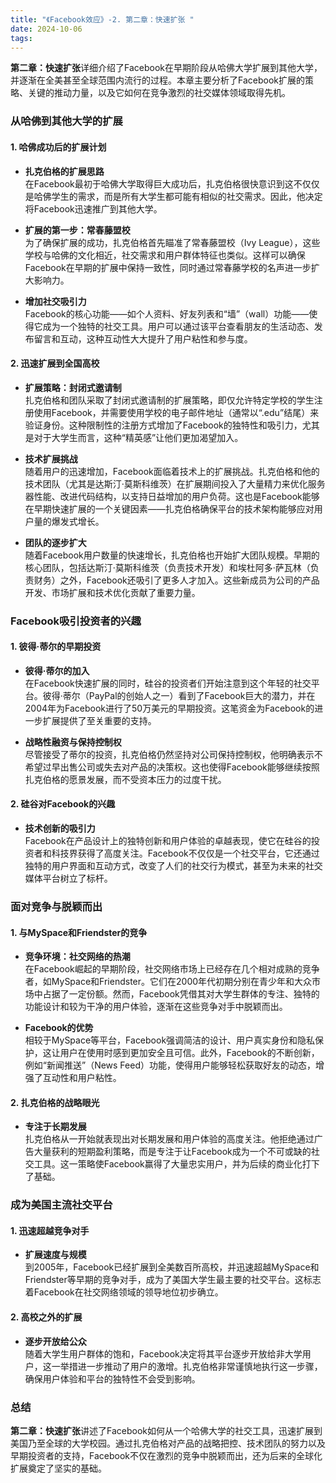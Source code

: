 ```yaml
---
title: "《Facebook效应》-2. 第二章：快速扩张 "
date: 2024-10-06
tags: 
---
```

**第二章：快速扩张**详细介绍了Facebook在早期阶段从哈佛大学扩展到其他大学，并逐渐在全美甚至全球范围内流行的过程。本章主要分析了Facebook扩展的策略、关键的推动力量，以及它如何在竞争激烈的社交媒体领域取得先机。

### 从哈佛到其他大学的扩展

#### 1. **哈佛成功后的扩展计划**
- **扎克伯格的扩展思路**  
  在Facebook最初于哈佛大学取得巨大成功后，扎克伯格很快意识到这不仅仅是哈佛学生的需求，而是所有大学生都可能有相似的社交需求。因此，他决定将Facebook迅速推广到其他大学。

- **扩展的第一步：常春藤盟校**  
  为了确保扩展的成功，扎克伯格首先瞄准了常春藤盟校（Ivy League），这些学校与哈佛的文化相近，社交需求和用户群体特征也类似。这样可以确保Facebook在早期的扩展中保持一致性，同时通过常春藤学校的名声进一步扩大影响力。

- **增加社交吸引力**  
  Facebook的核心功能——如个人资料、好友列表和“墙”（wall）功能——使得它成为一个独特的社交工具。用户可以通过该平台查看朋友的生活动态、发布留言和互动，这种互动性大大提升了用户粘性和参与度。

#### 2. **迅速扩展到全国高校**
- **扩展策略：封闭式邀请制**  
  扎克伯格和团队采取了封闭式邀请制的扩展策略，即仅允许特定学校的学生注册使用Facebook，并需要使用学校的电子邮件地址（通常以“.edu”结尾）来验证身份。这种限制性的注册方式增加了Facebook的独特性和吸引力，尤其是对于大学生而言，这种“精英感”让他们更加渴望加入。

- **技术扩展挑战**  
  随着用户的迅速增加，Facebook面临着技术上的扩展挑战。扎克伯格和他的技术团队（尤其是达斯汀·莫斯科维茨）在扩展期间投入了大量精力来优化服务器性能、改进代码结构，以支持日益增加的用户负荷。这也是Facebook能够在早期快速扩展的一个关键因素——扎克伯格确保平台的技术架构能够应对用户量的爆发式增长。

- **团队的逐步扩大**  
  随着Facebook用户数量的快速增长，扎克伯格也开始扩大团队规模。早期的核心团队，包括达斯汀·莫斯科维茨（负责技术开发）和埃杜阿多·萨瓦林（负责财务）之外，Facebook还吸引了更多人才加入。这些新成员为公司的产品开发、市场扩展和技术优化贡献了重要力量。

### Facebook吸引投资者的兴趣

#### 1. **彼得·蒂尔的早期投资**
- **彼得·蒂尔的加入**  
  在Facebook快速扩展的同时，硅谷的投资者们开始注意到这个年轻的社交平台。彼得·蒂尔（PayPal的创始人之一）看到了Facebook巨大的潜力，并在2004年为Facebook进行了50万美元的早期投资。这笔资金为Facebook的进一步扩展提供了至关重要的支持。

- **战略性融资与保持控制权**  
  尽管接受了蒂尔的投资，扎克伯格仍然坚持对公司保持控制权，他明确表示不希望过早出售公司或失去对产品的决策权。这也使得Facebook能够继续按照扎克伯格的愿景发展，而不受资本压力的过度干扰。

#### 2. **硅谷对Facebook的兴趣**
- **技术创新的吸引力**  
  Facebook在产品设计上的独特创新和用户体验的卓越表现，使它在硅谷的投资者和科技界获得了高度关注。Facebook不仅仅是一个社交平台，它还通过独特的用户界面和互动方式，改变了人们的社交行为模式，甚至为未来的社交媒体平台树立了标杆。

### 面对竞争与脱颖而出

#### 1. **与MySpace和Friendster的竞争**
- **竞争环境：社交网络的热潮**  
  在Facebook崛起的早期阶段，社交网络市场上已经存在几个相对成熟的竞争者，如MySpace和Friendster。它们在2000年代初期分别在青少年和大众市场中占据了一定份额。然而，Facebook凭借其对大学生群体的专注、独特的功能设计和较为干净的用户体验，逐渐在这些竞争对手中脱颖而出。

- **Facebook的优势**  
  相较于MySpace等平台，Facebook强调简洁的设计、用户真实身份和隐私保护，这让用户在使用时感到更加安全且可信。此外，Facebook的不断创新，例如“新闻推送”（News Feed）功能，使得用户能够轻松获取好友的动态，增强了互动性和用户粘性。

#### 2. **扎克伯格的战略眼光**
- **专注于长期发展**  
  扎克伯格从一开始就表现出对长期发展和用户体验的高度关注。他拒绝通过广告大量获利的短期盈利策略，而是专注于让Facebook成为一个不可或缺的社交工具。这一策略使Facebook赢得了大量忠实用户，并为后续的商业化打下了基础。

### 成为美国主流社交平台

#### 1. **迅速超越竞争对手**
- **扩展速度与规模**  
  到2005年，Facebook已经扩展到全美数百所高校，并迅速超越MySpace和Friendster等早期的竞争对手，成为了美国大学生最主要的社交平台。这标志着Facebook在社交网络领域的领导地位初步确立。

#### 2. **高校之外的扩展**
- **逐步开放给公众**  
  随着大学生用户群体的饱和，Facebook决定将其平台逐步开放给非大学用户，这一举措进一步推动了用户的激增。扎克伯格非常谨慎地执行这一步骤，确保用户体验和平台的独特性不会受到影响。

### 总结
**第二章：快速扩张**讲述了Facebook如何从一个哈佛大学的社交工具，迅速扩展到美国乃至全球的大学校园。通过扎克伯格对产品的战略把控、技术团队的努力以及早期投资者的支持，Facebook不仅在激烈的竞争中脱颖而出，还为后来的全球化扩展奠定了坚实的基础。
